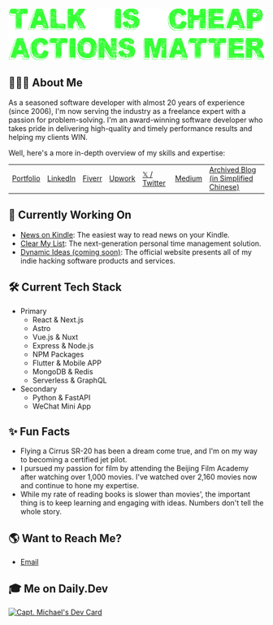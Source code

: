 [![👋 Hi there!](./banner.png)](https://twitter.com/captnotes)

## 👨🏻‍💻 About Me

As a seasoned software developer with almost 20 years of experience (since 2006), I'm now serving the industry as a freelance expert with a passion for problem-solving. I'm an award-winning software developer who takes pride in delivering high-quality and timely performance results and helping my clients WIN.

Well, here's a more in-depth overview of my skills and expertise:

<!-- - [Portfolio](https://CaptMichael.dev)
- [Upwork](https://www.upwork.com/freelancers/~01eed6a13d9b28ab5d)
- [LinkedIn](https://www.linkedin.com/in/XinwenCheng)
- [𝕏 / Twitter](https://twitter.com/CaptMichaelDev)
- [Medium](https://captnotes.medium.com)
- [Archived Blog (in Simplified Chinese)](https://captnotes.github.io) -->

|                                      |                                                     |                                                 |                                                                  |                                                   |                                        |                                                                      |
| ------------------------------------ | --------------------------------------------------- | ----------------------------------------------- | ---------------------------------------------------------------- | ------------------------------------------------- | -------------------------------------- | -------------------------------------------------------------------- |
| [Portfolio](https://CaptMichael.dev) | [LinkedIn](https://www.linkedin.com/in/XinwenCheng) | [Fiverr](https://www.fiverr.com/captmichaeldev) | [Upwork](https://www.upwork.com/freelancers/~01eed6a13d9b28ab5d) | [𝕏 / Twitter](https://twitter.com/CaptMichaelDev) | [Medium](https://captnotes.medium.com) | [Archived Blog (in Simplified Chinese)](https://captnotes.github.io) |

<!-- ## :floppy_disk: GitHub Stats

![GitHub Stats](https://github-readme-stats.vercel.app/api?username=xinwencheng&show_icons=true&theme=github_dark)

![Top Languages](https://github-readme-stats.vercel.app/api/top-langs/?username=xinwencheng&layout=pie&theme=github_dark) -->

## :file_folder: Currently Working On

- [News on Kindle](https://newsonkindle.info): The easiest way to read news on your Kindle.
- [Clear My List](https://clearmylist.io): The next-generation personal time management solution.
- [Dynamic Ideas (coming soon)](https://dynamicideas.ai): The official website presents all of my indie hacking software products and services.

## :hammer_and_wrench: Current Tech Stack

- Primary
  - React & Next.js
  - Astro
  - Vue.js & Nuxt
  - Express & Node.js
  - NPM Packages
  - Flutter & Mobile APP
  - MongoDB & Redis
  - Serverless & GraphQL
- Secondary
  - Python & FastAPI
  - WeChat Mini App

## :sparkles: Fun Facts

- Flying a Cirrus SR-20 has been a dream come true, and I'm on my way to becoming a certified jet pilot.
- I pursued my passion for film by attending the Beijing Film Academy after watching over 1,000 movies. I've watched over 2,160 movies now and continue to hone my expertise.
- While my rate of reading books is slower than movies', the important thing is to keep learning and engaging with ideas. Numbers don't tell the whole story.

## :earth_americas: Want to Reach Me?

- [Email](mailto:CaptMichaelDev@gmail.com?subject=Greeting%20from%20a%20GitHub%20user)

## 🎓 Me on Daily.Dev

<a href="https://app.daily.dev/captmichael"><img src="https://api.daily.dev/devcards/ec06c252421e46e78714a3afcecc65a6.png?r=deb" width="400" alt="Capt. Michael's Dev Card"/></a>

<!-- Emoji icons: https://emojipedia.org -->
<!-- Banner generator: https://fontmeme.com/text-generator -->

